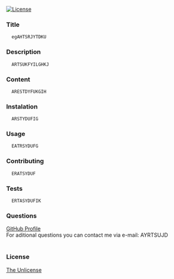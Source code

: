  
  [![License](https://img.shields.io/badge/License-Unlicense-lightblue.svg)](https://choosealicense.com/licenses/unlicense/)
  ### **Title**  <br />
      egAHTSRJYTDKU

  ### **Description** <br />
      ARTSUKFYILGHKJ

  ### **Content** <br />
      ARESTDYFUKGIH
  
  ### **Instalation** <br />
      ARSTYDUFIG

  ### **Usage** <br />
      EATRSYDUFG

  ### **Contributing** <br />
      ERATSYDUF

  ### **Tests** <br />
      ERTASYDUFIK

  ### **Questions** <br />
  [GitHub Profile](https://github.com/EATRSYDJ) <br />
  For aditional questions you can contact me via e-mail: AYRTSUJD <br /><br />
  
  
   ### **License**
   
   [The Unlicense](https://choosealicense.com/licenses/unlicense/)
  
  